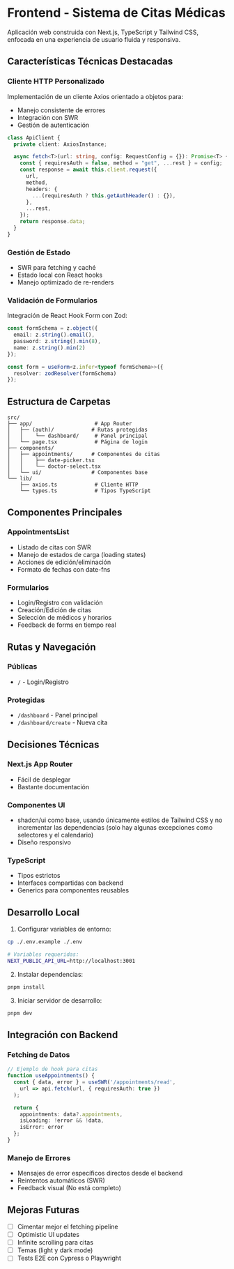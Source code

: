 # Frontend - Sistema de Citas Médicas

Aplicación web construida con Next.js, TypeScript y Tailwind CSS, enfocada en una experiencia de usuario fluida y responsiva.

## Características Técnicas Destacadas

### Cliente HTTP Personalizado
Implementación de un cliente Axios orientado a objetos para:
- Manejo consistente de errores
- Integración con SWR
- Gestión de autenticación

```typescript
class ApiClient {
  private client: AxiosInstance;

  async fetch<T>(url: string, config: RequestConfig = {}): Promise<T> {
    const { requiresAuth = false, method = "get", ...rest } = config;
    const response = await this.client.request({
      url,
      method,
      headers: {
        ...(requiresAuth ? this.getAuthHeader() : {}),
      },
      ...rest,
    });
    return response.data;
  }
}
```

### Gestión de Estado
- SWR para fetching y caché
- Estado local con React hooks
- Manejo optimizado de re-renders

### Validación de Formularios
Integración de React Hook Form con Zod:
```typescript
const formSchema = z.object({
  email: z.string().email(),
  password: z.string().min(8),
  name: z.string().min(2)
});

const form = useForm<z.infer<typeof formSchema>>({
  resolver: zodResolver(formSchema)
});
```

## Estructura de Carpetas

```
src/
├── app/                    # App Router
│   ├── (auth)/            # Rutas protegidas
│   │    └── dashboard/     # Panel principal
│   └── page.tsx            # Página de login
├── components/
│   ├── appointments/      # Componentes de citas
│   │    ├── date-picker.tsx
│   │    └── doctor-select.tsx
│   └── ui/                # Componentes base
└── lib/
    ├── axios.ts            # Cliente HTTP
    └── types.ts            # Tipos TypeScript
```

## Componentes Principales

### AppointmentsList
- Listado de citas con SWR
- Manejo de estados de carga (loading states)
- Acciones de edición/eliminación
- Formato de fechas con date-fns

### Formularios
- Login/Registro con validación
- Creación/Edición de citas
- Selección de médicos y horarios
- Feedback de forms en tiempo real

## Rutas y Navegación

### Públicas
- `/` - Login/Registro

### Protegidas
- `/dashboard` - Panel principal
- `/dashboard/create` - Nueva cita

## Decisiones Técnicas

### Next.js App Router
- Fácil de desplegar
- Bastante documentación

### Componentes UI
- shadcn/ui como base, usando únicamente estilos de Tailwind CSS y no incrementar las
dependencias (solo hay algunas excepciones como selectores y el calendario)
- Diseño responsivo

### TypeScript
- Tipos estrictos
- Interfaces compartidas con backend
- Generics para componentes reusables

## Desarrollo Local

1. Configurar variables de entorno:
```bash
cp ./.env.example ./.env

# Variables requeridas:
NEXT_PUBLIC_API_URL=http://localhost:3001
```

2. Instalar dependencias:
```bash
pnpm install
```

3. Iniciar servidor de desarrollo:
```bash
pnpm dev
```

## Integración con Backend

### Fetching de Datos
```typescript
// Ejemplo de hook para citas
function useAppointments() {
  const { data, error } = useSWR('/appointments/read',
    url => api.fetch(url, { requiresAuth: true })
  );

  return {
    appointments: data?.appointments,
    isLoading: !error && !data,
    isError: error
  };
}
```

### Manejo de Errores
- Mensajes de error específicos directos desde el backend
- Reintentos automáticos (SWR)
- Feedback visual (No está completo)

## Mejoras Futuras

- [ ] Cimentar mejor el fetching pipeline
- [ ] Optimistic UI updates
- [ ] Infinite scrolling para citas
- [ ] Temas (light y dark mode)
- [ ] Tests E2E con Cypress o Playwright
